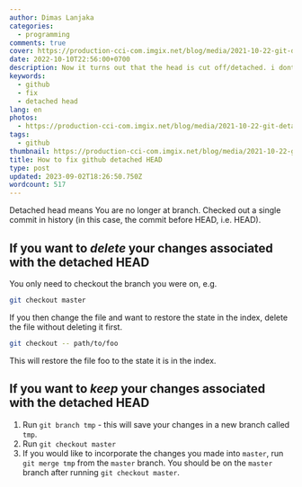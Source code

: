```yaml
---
author: Dimas Lanjaka
categories:
  - programming
comments: true
cover: https://production-cci-com.imgix.net/blog/media/2021-10-22-git-detached-head-3.png
date: 2022-10-10T22:56:00+0700
description: Now it turns out that the head is cut off/detached. i dont know what it is. How do I get it back?
keywords:
  - github
  - fix
  - detached head
lang: en
photos:
  - https://production-cci-com.imgix.net/blog/media/2021-10-22-git-detached-head-3.png
tags:
  - github
thumbnail: https://production-cci-com.imgix.net/blog/media/2021-10-22-git-detached-head-3.png
title: How to fix github detached HEAD
type: post
updated: 2023-09-02T18:26:50.750Z
wordcount: 517
---
```


Detached head means You are no longer at branch. Checked out a single commit in history (in this case, the commit before HEAD, i.e. HEAD).

If you want to *delete* your changes associated with the detached HEAD
----------------------------------------------------------------------

You only need to checkout the branch you were on, e.g.

```bash
git checkout master
```

If you then change the file and want to restore the state in the index, delete the file without deleting it first.

```bash
git checkout -- path/to/foo
```

This will restore the file foo to the state it is in the index.

If you want to *keep* your changes associated with the detached HEAD
--------------------------------------------------------------------

1.  Run `git branch tmp` - this will save your changes in a new branch called `tmp`.
2.  Run `git checkout master`
3.  If you would like to incorporate the changes you made into `master`, run `git merge tmp` from the `master` branch. You should be on the `master` branch after running `git checkout master`.
